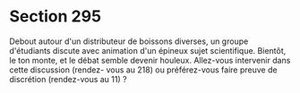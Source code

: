 # Section 295

Debout autour d'un distributeur de boissons diverses, un groupe 
d'étudiants 
discute 
avec 
animation 
d'un 
épineux 
sujet 
scientifique. Bientôt, le ton monte, et le débat semble devenir 
houleux. Allez-vous intervenir dans cette discussion (rendez-
vous au 218) ou préférez-vous faire preuve de discrétion 
(rendez-vous au 11) ?